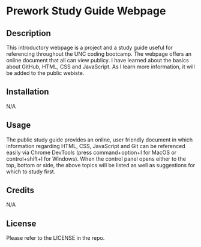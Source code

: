# Prework Study Guide Webpage

## Description

This introductory webpage is a project and a study guide useful for referencing throughout the UNC coding bootcamp. The webpage offers an online document that all can view publicy. I have learned about the basics about GitHub, HTML, CSS and JavaScript. As I learn more information, it will be added to the public webiste. 


## Installation

N/A

## Usage

The public study guide provides an online, user friendly document in which information regarding HTML, CSS, JavaScript and Git can be referenced easily via Chrome DevTools (press command+option+I for MacOS or control+shift+I for Windows). When the control panel opens either to the top, bottom or side, the above topics will be listed as well as suggestions for which to study first. 

## Credits

N/A

## License

Please refer to the LICENSE in the repo.